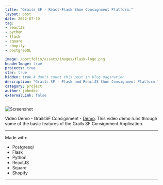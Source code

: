 ```yaml
---
title: "Grails SF - React-Flask Shoe Consignment Platform."
layout: post
date: 2022-07-20
tag: 
- reactJS
- python
- flask
- square
- shopify
- postgreSQL

image: /portfolio/assets/images/flask-logo.png
headerImage: true
projects: true
star: true
hidden: true # don't count this post in blog pagination
description: "Grails SF - Flask and ReactJS Shoe Consignment Platform."
category: project
author: johndoe
externalLink: false
---
```


![Screenshot](/portfolio/assets/images/grailssf-screenshot.png)

Video Demo - GrailsSF Consignment - [Demo](). This video demo runs through some of the basic features of the Grails SF Consignment Application.

---

Made with:

- Postgresql
- Flask
- Python
- ReactJS
- Square
- Shopify

---


